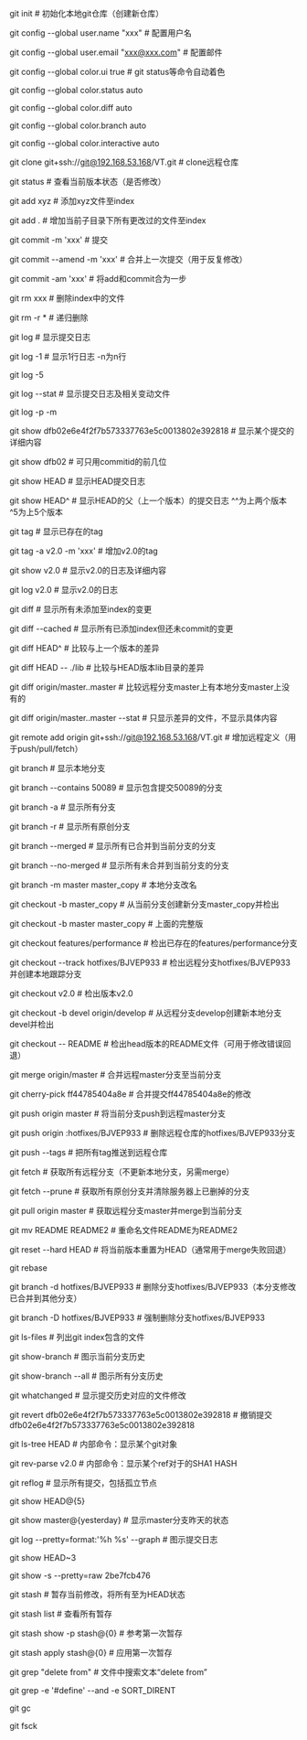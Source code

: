 git init                                                  # 初始化本地git仓库（创建新仓库） 



git config --global user.name "xxx"                       # 配置用户名



git config --global user.email "xxx@xxx.com"              # 配置邮件



git config --global color.ui true                         # git status等命令自动着色



git config --global color.status auto



git config --global color.diff auto



git config --global color.branch auto



git config --global color.interactive auto

git clone git+ssh://git@192.168.53.168/VT.git             # clone远程仓库

git status                                                # 查看当前版本状态（是否修改）

git add xyz                                               # 添加xyz文件至index

git add .                                                 # 增加当前子目录下所有更改过的文件至index

git commit -m 'xxx'                                       # 提交

git commit --amend -m 'xxx'                               # 合并上一次提交（用于反复修改）

git commit -am 'xxx'                                      # 将add和commit合为一步

git rm xxx                                                # 删除index中的文件

git rm -r *                                               # 递归删除

git log                                                   # 显示提交日志

git log -1                                                # 显示1行日志 -n为n行

git log -5

git log --stat                                            # 显示提交日志及相关变动文件

git log -p -m

git show dfb02e6e4f2f7b573337763e5c0013802e392818         # 显示某个提交的详细内容

git show dfb02                                            # 可只用commitid的前几位

git show HEAD                                             # 显示HEAD提交日志

git show HEAD^                                            # 显示HEAD的父（上一个版本）的提交日志 ^^为上两个版本 ^5为上5个版本

git tag                                                   # 显示已存在的tag

git tag -a v2.0 -m 'xxx'                                  # 增加v2.0的tag

git show v2.0                                             # 显示v2.0的日志及详细内容

git log v2.0                                              # 显示v2.0的日志

git diff                                                  # 显示所有未添加至index的变更

git diff --cached                                         # 显示所有已添加index但还未commit的变更

git diff HEAD^                                            # 比较与上一个版本的差异

git diff HEAD -- ./lib                                    # 比较与HEAD版本lib目录的差异

git diff origin/master..master                            # 比较远程分支master上有本地分支master上没有的

git diff origin/master..master --stat                     # 只显示差异的文件，不显示具体内容

git remote add origin git+ssh://git@192.168.53.168/VT.git # 增加远程定义（用于push/pull/fetch）

git branch                                                # 显示本地分支

git branch --contains 50089                               # 显示包含提交50089的分支

git branch -a                                             # 显示所有分支

git branch -r                                             # 显示所有原创分支

git branch --merged                                       # 显示所有已合并到当前分支的分支

git branch --no-merged                                    # 显示所有未合并到当前分支的分支

git branch -m master master_copy                          # 本地分支改名

git checkout -b master_copy                               # 从当前分支创建新分支master_copy并检出

git checkout -b master master_copy                        # 上面的完整版

git checkout features/performance                         # 检出已存在的features/performance分支

git checkout --track hotfixes/BJVEP933                    # 检出远程分支hotfixes/BJVEP933并创建本地跟踪分支

git checkout v2.0                                         # 检出版本v2.0

git checkout -b devel origin/develop                      # 从远程分支develop创建新本地分支devel并检出

git checkout -- README                                    # 检出head版本的README文件（可用于修改错误回退）

git merge origin/master                                   # 合并远程master分支至当前分支

git cherry-pick ff44785404a8e                             # 合并提交ff44785404a8e的修改

git push origin master                                    # 将当前分支push到远程master分支

git push origin :hotfixes/BJVEP933                        # 删除远程仓库的hotfixes/BJVEP933分支

git push --tags                                           # 把所有tag推送到远程仓库

git fetch                                                 # 获取所有远程分支（不更新本地分支，另需merge）

git fetch --prune                                         # 获取所有原创分支并清除服务器上已删掉的分支

git pull origin master                                    # 获取远程分支master并merge到当前分支

git mv README README2                                     # 重命名文件README为README2

git reset --hard HEAD                                     # 将当前版本重置为HEAD（通常用于merge失败回退）

git rebase

git branch -d hotfixes/BJVEP933                           # 删除分支hotfixes/BJVEP933（本分支修改已合并到其他分支）

git branch -D hotfixes/BJVEP933                           # 强制删除分支hotfixes/BJVEP933

git ls-files                                              # 列出git index包含的文件

git show-branch                                           # 图示当前分支历史

git show-branch --all                                     # 图示所有分支历史

git whatchanged                                           # 显示提交历史对应的文件修改

git revert dfb02e6e4f2f7b573337763e5c0013802e392818       # 撤销提交dfb02e6e4f2f7b573337763e5c0013802e392818

git ls-tree HEAD                                          # 内部命令：显示某个git对象

git rev-parse v2.0                                        # 内部命令：显示某个ref对于的SHA1 HASH

git reflog                                                # 显示所有提交，包括孤立节点

git show HEAD@{5}

git show master@{yesterday}                               # 显示master分支昨天的状态

git log --pretty=format:'%h %s' --graph                   # 图示提交日志

git show HEAD~3

git show -s --pretty=raw 2be7fcb476

git stash                                                 # 暂存当前修改，将所有至为HEAD状态

git stash list                                            # 查看所有暂存

git stash show -p stash@{0}                               # 参考第一次暂存

git stash apply stash@{0}                                 # 应用第一次暂存

git grep "delete from"                                    # 文件中搜索文本“delete from”

git grep -e '#define' --and -e SORT_DIRENT

git gc

git fsck